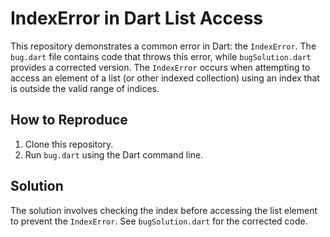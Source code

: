 # IndexError in Dart List Access
This repository demonstrates a common error in Dart: the `IndexError`.  The `bug.dart` file contains code that throws this error, while `bugSolution.dart` provides a corrected version.
The `IndexError` occurs when attempting to access an element of a list (or other indexed collection) using an index that is outside the valid range of indices.

## How to Reproduce
1. Clone this repository.
2. Run `bug.dart` using the Dart command line.

## Solution
The solution involves checking the index before accessing the list element to prevent the `IndexError`.  See `bugSolution.dart` for the corrected code.